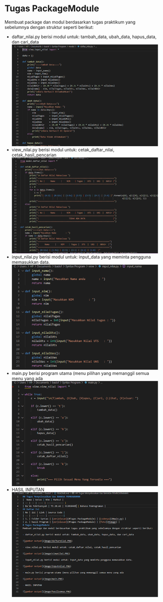 # Tugas PackageModule
Membuat package dan modul berdasarkan tugas praktikum yang sebelumnya dengan struktur seperti berikut:

- daftar_nilai.py berisi modul untuk: tambah_data, ubah_data, hapus_data, dan cari_data
![gambar output](image/daftarnilai.PNG)
- view_nilai.py berisi modul untuk: cetak_daftar_nilai, cetak_hasil_pencarian
![gambar output](image/viewnilai.PNG)
- input_nilai.py berisi modul untuk: input_data yang meminta pengguna memasukkan data.
![gambar output](image/inputnilai.PNG)
- main.py berisi program utama (menu pilihan yang memanggil semua menu yang ada
![gambar output](image/main.PNG)
- HASIL INPUTAN
![gambar output](image/hasilsemua.PNG)